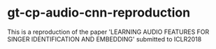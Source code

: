 # gt-cp-audio-cnn-reproduction
This is a reproduction of the paper 'LEARNING AUDIO FEATURES FOR SINGER IDENTIFICATION AND EMBEDDING' submitted to ICLR2018
